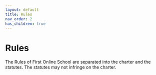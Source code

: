 ```yaml
---
layout: default
title: Rules
nav_order: 2
has_children: true
---
```

# Rules
The Rules of First Online School are separated into the charter and the statutes. The statutes may not infringe on the charter.

